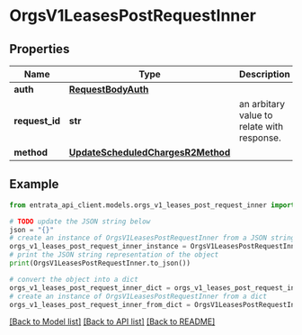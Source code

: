 # OrgsV1LeasesPostRequestInner


## Properties

Name | Type | Description | Notes
------------ | ------------- | ------------- | -------------
**auth** | [**RequestBodyAuth**](RequestBodyAuth.md) |  | 
**request_id** | **str** | an arbitary value to relate with response. | [optional] 
**method** | [**UpdateScheduledChargesR2Method**](UpdateScheduledChargesR2Method.md) |  | 

## Example

```python
from entrata_api_client.models.orgs_v1_leases_post_request_inner import OrgsV1LeasesPostRequestInner

# TODO update the JSON string below
json = "{}"
# create an instance of OrgsV1LeasesPostRequestInner from a JSON string
orgs_v1_leases_post_request_inner_instance = OrgsV1LeasesPostRequestInner.from_json(json)
# print the JSON string representation of the object
print(OrgsV1LeasesPostRequestInner.to_json())

# convert the object into a dict
orgs_v1_leases_post_request_inner_dict = orgs_v1_leases_post_request_inner_instance.to_dict()
# create an instance of OrgsV1LeasesPostRequestInner from a dict
orgs_v1_leases_post_request_inner_from_dict = OrgsV1LeasesPostRequestInner.from_dict(orgs_v1_leases_post_request_inner_dict)
```
[[Back to Model list]](../README.md#documentation-for-models) [[Back to API list]](../README.md#documentation-for-api-endpoints) [[Back to README]](../README.md)


